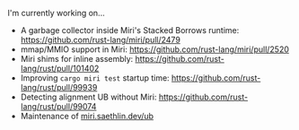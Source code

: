 I'm currently working on...
* A garbage collector inside Miri's Stacked Borrows runtime: https://github.com/rust-lang/miri/pull/2479
* mmap/MMIO support in Miri: https://github.com/rust-lang/miri/pull/2520
* Miri shims for inline assembly: https://github.com/rust-lang/rust/pull/101402
* Improving `cargo miri test` startup time: https://github.com/rust-lang/rust/pull/99939
* Detecting alignment UB without Miri: https://github.com/rust-lang/rust/pull/99074
* Maintenance of [miri.saethlin.dev/ub](https://miri.saethlin.dev/ub)
